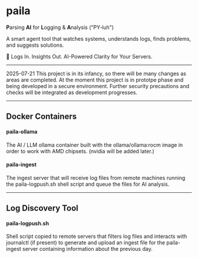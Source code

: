 # paila
 **P**arsing **AI** for **L**ogging & **A**nalysis ("PY‑luh")

A smart agent tool that watches systems, understands logs, finds problems, and suggests solutions.

🧠  Logs In. Insights Out.  AI-Powered Clarity for Your Servers.

---

2025-07-21
This project is in its infancy, so there will be many changes as areas are completed. At the moment this project is in prototpe phase and being developed in a secure environment. Further security precautions and checks will be integrated as development progresses.

---


## Docker Containers


#### paila-ollama

The AI / LLM ollama container built with the ollama/ollama:rocm image in order to work with AMD chipsets. (nvidia will be added later.)


#### paila-ingest

The ingest server that will receive log files from remote machines running the paila-logpush.sh shell script and queue the files for AI analysis.


---


## Log Discovery Tool

#### paila-logpush.sh

Shell script copied to remote servers that filters log files and interacts with journalctl (if present) to generate and upload an ingest file for the paila-ingest server containing information about the previous day.







